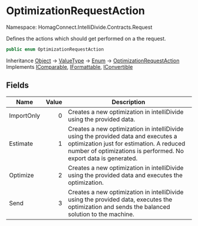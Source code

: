 # OptimizationRequestAction

Namespace: HomagConnect.IntelliDivide.Contracts.Request

Defines the actions which should get performed on a the request.

```csharp
public enum OptimizationRequestAction
```

Inheritance [Object](https://docs.microsoft.com/en-us/dotnet/api/system.object) → [ValueType](https://docs.microsoft.com/en-us/dotnet/api/system.valuetype) → [Enum](https://docs.microsoft.com/en-us/dotnet/api/system.enum) → [OptimizationRequestAction](./homagconnect.intellidivide.contracts.request.optimizationrequestaction.md)<br>
Implements [IComparable](https://docs.microsoft.com/en-us/dotnet/api/system.icomparable), [IFormattable](https://docs.microsoft.com/en-us/dotnet/api/system.iformattable), [IConvertible](https://docs.microsoft.com/en-us/dotnet/api/system.iconvertible)

## Fields

| Name | Value | Description |
| --- | --: | --- |
| ImportOnly | 0 | Creates a new optimization in intelliDivide using the provided data. |
| Estimate | 1 | Creates a new optimization in intelliDivide using the provided data and executes a optimization just for estimation. A reduced number of optimizations is performed. No export data is generated. |
| Optimize | 2 | Creates a new optimization in intelliDivide using the provided data and executes the optimization. |
| Send | 3 | Creates a new optimization in intelliDivide using the provided data, executes the optimization and sends the balanced solution to the machine. |
